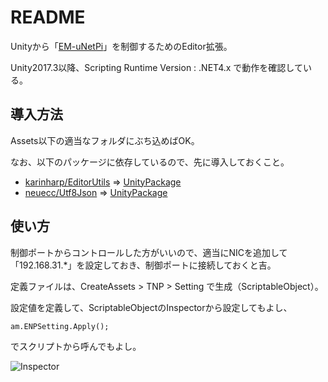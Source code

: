 README
============================================================

Unityから「[EM-uNetPi](https://github.com/KONAMI/EM-uNetPi)」を制御するためのEditor拡張。

Unity2017.3以降、Scripting Runtime Version : .NET4.x で動作を確認している。

導入方法
------------------------------------------------------------

Assets以下の適当なフォルダにぶち込めばOK。

なお、以下のパッケージに依存しているので、先に導入しておくこと。

- [karinharp/EditorUtils](https://github.com/karinharp/EditorUtils) => [UnityPackage](https://github.com/karinharp/EditorUtils/releases)
- [neuecc/Utf8Json](https://github.com/neuecc/Utf8Json) => [UnityPackage](https://github.com/neuecc/Utf8Json/releases)

使い方
------------------------------------------------------------

制御ポートからコントロールした方がいいので、適当にNICを追加して「192.168.31.*」を設定しておき、制御ポートに接続しておくと吉。

定義ファイルは、CreateAssets > TNP > Setting で生成（ScriptableObject）。

設定値を定義して、ScriptableObjectのInspectorから設定してもよし、

```
am.ENPSetting.Apply();
```

でスクリプトから呼んでもよし。

![Inspector](https://user-images.githubusercontent.com/1039507/46513995-3551c100-c896-11e8-98a0-4b65451b99bf.png)

